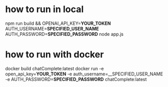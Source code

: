 # how to run in local
npm run build && OPENAI_API_KEY=__YOUR_TOKEN__ AUTH_USERNAME=__SPECIFIED_USER_NAME__ AUTH_PASSWORD=__SPECIFIED_PASSWORD__ node app.js

# how to run with docker
docker build chatComplete:latest
docker run -e open_api_key=__YOUR_TOKEN__ -e auth_username=__SPECIFIED_USER_NAME -e AUTH_PASSWORD=__SPECIFIED_PASSWORD__ chatComplete:latest

